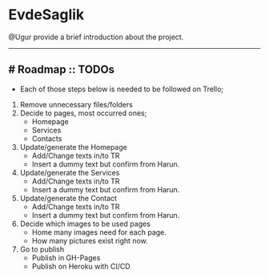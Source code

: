 # EvdeSaglik
@Ugur provide a brief introduction about the project.

---
## # Roadmap :: TODOs
- Each of those steps below is needed to be followed on Trello;
1. Remove unnecessary files/folders
2. Decide to pages, most occurred ones;
    - Homepage
    - Services
    - Contacts 
3. Update/generate the Homepage
    - Add/Change texts in/to TR
    - Insert a dummy text but confirm from Harun.
4. Update/generate the Services
    - Add/Change texts in/to TR
    - Insert a dummy text but confirm from Harun.
5. Update/generate the Contact
    - Add/Change texts in/to TR
    - Insert a dummy text but confirm from Harun.
6. Decide which images to be used pages
    - Home many images need for each page.
    - How many pictures exist right now.
7. Go to publish
    - Publish in GH-Pages
    - Publish on Heroku with CI/CD